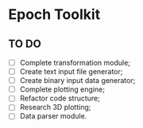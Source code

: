 # Epoch Toolkit

## TO DO

- [ ] Complete transformation module;
- [ ] Create text input file generator;
- [ ] Create binary input data generator;
- [ ] Complete plotting engine;
- [ ] Refactor code structure;
- [ ] Research 3D plotting;
- [ ] Data parser module.
